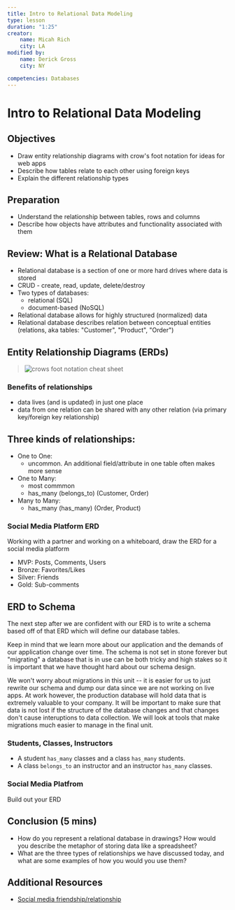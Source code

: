 ```yaml
---
title: Intro to Relational Data Modeling
type: lesson
duration: "1:25"
creator:
    name: Micah Rich
    city: LA
modified by:
    name: Derick Gross
    city: NY

competencies: Databases
---
```


# Intro to Relational Data Modeling

## Objectives

- Draw entity relationship diagrams with crow's foot notation for ideas for web apps
- Describe how tables relate to each other using foreign keys
- Explain the different relationship types

## Preparation


- Understand the relationship between tables, rows and columns
- Describe how objects have attributes and functionality associated with them

## Review: What is a Relational Database

- Relational database is a section of one or more hard drives where data is stored
- CRUD - create, read, update, delete/destroy
- Two types of databases:
    - relational (SQL)
    - document-based (NoSQL)
- Relational database allows for highly structured (normalized) data
- Relational database describes relation between conceptual entities (relations, aka tables: "Customer", "Product", "Order")

## Entity Relationship Diagrams (ERDs)

> ![crows foot notation cheat sheet](https://www.vivekmchawla.com/content/images/2013/Dec/ERD_Relationship_Symbols_Quick_Reference-1.png)

### Benefits of relationships
- data lives (and is updated) in just one place
- data from one relation can be shared with any other relation (via primary key/foreign key relationship)

## Three kinds of relationships:
- One to One:
    - uncommon.  An additional field/attribute in one table often makes more sense
- One to Many:
    - most commmon
    - has_many (belongs_to) (Customer, Order)
- Many to Many:
    - has_many (has_many) (Order, Product)


### Social Media Platform ERD

Working with a partner and working on a whiteboard, draw the ERD for a social media platform

- MVP: Posts, Comments, Users
- Bronze: Favorites/Likes
- Silver: Friends
- Gold: Sub-comments

## ERD to Schema

The next step after we are confident with our ERD is to write a schema based off of that ERD which will define our database tables.

Keep in mind that we learn more about our application and the demands of our application change over time. The schema is not set in stone forever but "migrating" a database that is in use can be both tricky and high stakes so it is important that we have thought hard about our schema design.

We won't worry about migrations in this unit -- it is easier for us to just rewrite our schema and dump our data since we are not working on live apps. At work however, the production database will hold data that is extremely valuable to your company. It will be important to make sure that data is not lost if the structure of the database changes and that changes don't cause interuptions to data collection. We will look at tools that make migrations much easier to manage in the final unit.

### Students, Classes, Instructors

- A student `has_many` classes and a class `has_many` students.
- A class `belongs_to` an instructor and an instructor `has_many` classes.

### Social Media Platfrom

Build out your ERD

## Conclusion (5 mins)

- How do you represent a relational database in drawings? How would you describe the metaphor of storing data like a spreadsheet?
- What are the three types of relationships we have discussed today, and what are some examples of how you would you use them?

## Additional Resources
- [Social media friendship/relationship](https://www.codedodle.com/2014/12/social-network-friends-database.html)
